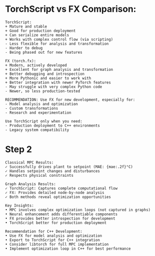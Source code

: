 #    TorchScript vs FX Comparison:
    
    TorchScript:
    + Mature and stable
    + Good for production deployment
    + Can serialize entire models
    + Works with complex control flow (via scripting)
    - Less flexible for analysis and transformation
    - Harder to debug
    - Being phased out for new features
    
    FX (torch.fx):
    + Modern, actively developed
    + Excellent for graph analysis and transformation
    + Better debugging and introspection
    + More Pythonic and easier to work with
    + Better integration with newer PyTorch features
    - May struggle with very complex Python code
    - Newer, so less production-tested
    
    RECOMMENDATION: Use FX for new development, especially for:
    - Model analysis and optimization
    - Custom transformations
    - Research and experimentation
    
    Use TorchScript only when you need:
    - Production deployment to C++ environments
    - Legacy system compatibility

    
  # Step 2
    
    
    Classical MPC Results:
    ✓ Successfully drives plant to setpoint (MAE: {mae:.2f}°C)
    ✓ Handles setpoint changes and disturbances
    ✓ Respects physical constraints
    
    Graph Analysis Results:
    ✓ TorchScript: Captures complete computational flow
    ✓ FX: Provides detailed node-by-node analysis
    ✓ Both methods reveal optimization opportunities
    
    Key Insights:
    • MPC involves complex optimization loops (not captured in graphs)
    • Neural enhancement adds differentiable components
    • FX provides better introspection for development
    • TorchScript better for production deployment
    
    Recommendation for C++ Development:
    • Use FX for model analysis and optimization
    • Export to TorchScript for C++ integration
    • Consider libtorch for full MPC implementation
    • Implement optimization loop in C++ for best performance


    
    
